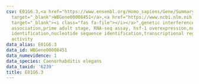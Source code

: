 ```yaml
---
csv: E01G6.3,<a href="https://www.ensembl.org/Homo_sapiens/Gene/Summary?db=core;g=WBGene00008451"
  target="_blank">WBGene00008451</a>,<a href="https://www.ncbi.nlm.nih.gov/pubmed/30894454"
  target="_blank"><i class="fas fa-file"></i></a>",genetic interference,functional
  association,prime adult stage, RNA-seq assay, hsf-1 overexpression,nucleotide sequence
  identification,nucleotide sequence identification,transcriptional regulation,up-regulates
  activity
data_alias: E01G6.3
data_id: WBGene00008451
data_numevidence: 1
data_species: Caenorhabditis elegans
data_taxid: '6239'
title: E01G6.3
---
```

